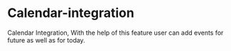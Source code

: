 # Calendar-integration
Calendar Integration, With the help of this feature user can add events for future as well as for today.
